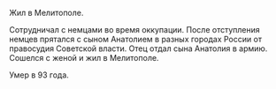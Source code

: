 Жил в Мелитополе.

Сотрудничал с немцами во время оккупации.
После отступления немцев прятался с сыном Анатолием в разных городах России от правосудия Советской власти.
Отец отдал сына Анатолия в армию.
Сошелся с женой и жил в Мелитополе. 

Умер в 93 года.